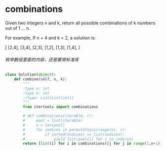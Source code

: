 # combinations

Given two integers n and k, return all possible combinations of k numbers out of 1 ... n.

For example,
If n = 4 and k = 2, a solution is:

[
  [2,4],
  [3,4],
  [2,3],
  [1,2],
  [1,3],
  [1,4],
]

###### 枚举数组里面的内容，还是要用标准库

```python
class Solution(object):
    def combine(self, n, k):
        """
        :type n: int
        :type k: int
        :rtype: List[List[int]]
        """
        from itertools import combinations

        # def combinations(iterable, r):
        #     pool = list(iterable)
        #     n = len(pool)
        #     for indices in permutations(range(n), r):
        #         if sorted(indices) == list(indices):
        #             yield list(pool[i] for i in indices)
        return [list(i) for i in combinations([j for j in range(1,n+1)],k)]
```
